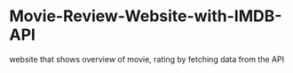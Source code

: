 # Movie-Review-Website-with-IMDB-API
website that shows overview of movie, rating by fetching data from the API
